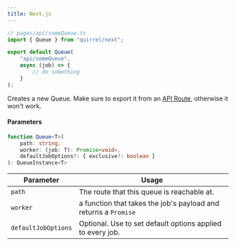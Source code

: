 ```yaml
---
title: Next.js
---
```


```ts
// pages/api/someQueue.ts
import { Queue } from "quirrel/next";

export default Queue(
    "api/someQueue",
    async (job) => {
        // do something
    }
);
```

Creates a new Queue.
Make sure to export it from an [API Route](https://nextjs.org/docs/api-routes/introduction), otherwise it won't work.

#### Parameters

```ts
function Queue<T>(
    path: string,
    worker: (job: T): Promise<void>,
    defaultJobOptions?: { exclusive?: boolean }
): QueueInstance<T>
```

| Parameter           | Usage                                                           |
| ------------------- | --------------------------------------------------------------- |
| `path`              | The route that this queue is reachable at.                      |
| `worker`            | a function that takes the job's payload and returns a `Promise` |
| `defaultJobOptions` | Optional. Use to set default options applied to every job.      |
